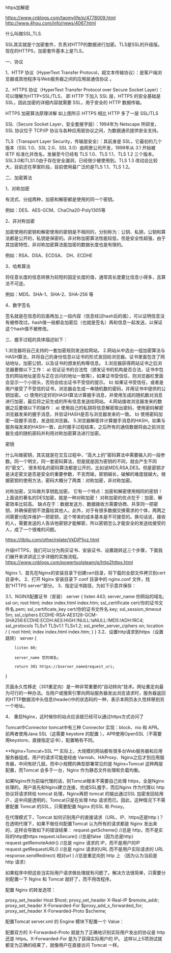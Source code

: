 https加解密



https://www.cnblogs.com/taomylife/p/4778009.html
http://www.4hou.com/info/news/4067.html




什么叫做SSL,TLS.

SSL其实就是个加密套件，负责对HTTP的数据进行加密。TLS是SSL的升级版。现在的HTTPS，加密套件基本上是TLS。


一、协议

1、HTTP 协议（HyperText Transfer Protocol，超文本传输协议）：是客户端浏览器或其他程序与Web服务器之间的应用层通信协议 。

2、HTTPS 协议（HyperText Transfer Protocol over Secure Socket Layer）：可以理解为HTTP+SSL/TLS， 即 HTTP 下加入 SSL 层，HTTPS 的安全基础是 SSL，因此加密的详细内容就需要 SSL，用于安全的 HTTP 数据传输。

HTTPS 加密算法原理详解
    如上图所示  HTTPS 相比 HTTP 多了一层 SSL/TLS

SSL（Secure Socket Layer，安全套接字层）：1994年为 Netscape 所研发，SSL 协议位于 TCP/IP 协议与各种应用层协议之间，为数据通讯提供安全支持。

TLS（Transport Layer Security，传输层安全）：其前身是 SSL，它最初的几个版本（SSL 1.0、SSL 2.0、SSL 3.0）由网景公司开发，1999年从 3.1 开始被 IETF 标准化并改名，发展至今已经有 TLS 1.0、TLS 1.1、TLS 1.2 三个版本。SSL3.0和TLS1.0由于存在安全漏洞，已经很少被使用到。TLS 1.3 改动会比较大，目前还在草案阶段，目前使用最广泛的是TLS 1.1、TLS 1.2。





二、加密算法

1、对称加密

有流式、分组两种，加密和解密都是使用的同一个密钥。

例如：DES、AES-GCM、ChaCha20-Poly1305等

2、非对称加密

加密使用的密钥和解密使用的密钥是不相同的，分别称为：公钥、私钥，公钥和算法都是公开的，私钥是保密的。非对称加密算法性能较低，但是安全性超强，由于其加密特性，非对称加密算法能加密的数据长度也是有限的。

例如：RSA、DSA、ECDSA、 DH、ECDHE

3、哈希算法

将任意长度的信息转换为较短的固定长度的值，通常其长度要比信息小得多，且算法不可逆。

例如：MD5、SHA-1、SHA-2、SHA-256 等

4、数字签名

签名就是在信息的后面再加上一段内容（信息经过hash后的值），可以证明信息没有被修改过。hash值一般都会加密后（也就是签名）再和信息一起发送，以保证这个hash值不被修改。







三、握手过程的具体描述如下：


1.浏览器将自己支持的一套加密规则发送给网站。 
2.网站从中选出一组加密算法与HASH算法，并将自己的身份信息以证书的形式发回给浏览器。证书里面包含了网站地址，加密公钥，以及证书的颁发机构等信息。 
3.浏览器获得网站证书之后浏览器要做以下工作： 
a) 验证证书的合法性（颁发证书的机构是否合法，证书中包含的网站地址是否与正在访问的地址一致等），如果证书受信任，则浏览器栏里面会显示一个小锁头，否则会给出证书不受信的提示。 
b) 如果证书受信任，或者是用户接受了不受信的证书，浏览器会生成一串随机数的密码，并用证书中提供的公钥加密。 
c) 使用约定好的HASH算法计算握手消息，并使用生成的随机数对消息进行加密，最后将之前生成的所有信息发送给网站。 
4.网站接收浏览器发来的数据之后要做以下的操作： 
a) 使用自己的私钥将信息解密取出密码，使用密码解密浏览器发来的握手消息，并验证HASH是否与浏览器发来的一致。 
b) 使用密码加密一段握手消息，发送给浏览器。 
5.浏览器解密并计算握手消息的HASH，如果与服务端发来的HASH一致，此时握手过程结束，之后所有的通信数据将由之前浏览器生成的随机密码并利用对称加密算法进行加密。


















密钥

什么叫做密钥，其实就是在交互过程中，“高大上的”密码算法中需要输入的一段参数。同一个明文，同一套密码算法，但是就是因为密钥的不同，就会产生不同的“密文”。 
很多知名的密码算法都是公开的，比如说MD5,RSA,DES。但是密钥才是决定密文是否是安全的重要参数，不言而喻，密钥越长，破解的难度就越大。根据密钥的使用方法，密码大概分了两类：对称加密，非对称加密。





对称加密，又叫做共享钥匙加密。 
它有一个特点：加密和解密使用相同的密钥！上面说的著名的DES加密，就是一种对称加密！ 
对称加密的优点在于：加密、解密效率比较高。
缺点在于：数据发送方、数据接收方需要协商、共享同一把密钥，并确保密钥不泄露给其他人。此外，对于有很多数据交换需求的个体，两两之间需要分配并维护一把密钥，这个带来的成本基本是不可接受的。换句话说，接收的人，需要发送的人告诉他密钥才能解密，所以密钥怎么才能安全的发送给接受的人，成了一个很难的问题。








https://itbilu.com/other/relate/VkDiP1ivz.html






升级HTTPS，我们可以分为购买证书、安装证书、设置跳转这三个步骤，下面我们展开来讲讲这三步详细的实施流程。
https://www.cnblogs.com/powertoolsteam/p/http2https.html


Nginx
1、首先在Nginx的安装目录下创建cert目录，将下载的全部文件拷贝到cert目录中。
2、打开 Nginx 安装目录下 conf 目录中的 nginx.conf 文件，找到“HTTPS server”部分。
3、指定证书路径，为如下示意并保存：

3.1、NGINX配置证书（安装）
server {
    listen 443;
    server_name 你网站的域名;
    ssl on;
    root html;
    index index.html index.htm;
    ssl_certificate   cert/你的证书文件名.pem;
    ssl_certificate_key  cert/你的证书文件名.key;
    ssl_session_timeout 5m;
    ssl_ciphers ECDHE-RSA-AES128-GCM-SHA256:ECDHE:ECDH:AES:HIGH:!NULL:!aNULL:!MD5:!ADH:!RC4;
    ssl_protocols TLSv1 TLSv1.1 TLSv1.2;
    ssl_prefer_server_ciphers on;
    location / {
        root html;
        index index.html index.htm;
    }
}
3.2、设置http请求到https（设置跳转）
server {
 
        listen 80;
 
        server_name 您的域名;
 
        return 301 https://$server_name$request_uri;
 
}

页面永久性移走（301重定向）是一种非常重要的“自动转向”技术。网址重定向最为可行的一种办法。当用户或搜索引擎向网站服务器发出浏览请求时，服务器返回的HTTP数据流中头信息(header)中的状态码的一种，表示本网页永久性转移到另一个地址。

4、 重启Nginx，这时候你的站点应该就已经可以通过https方式访问了




Tomcat中Connector
tomcat中有三种 Connector 实现：block、nio 和 APR。前两者使用Java SSL（这需要 keystore 的配置 ），APR使用OpenSSL（不需要用keystore，直接指定证书），配置略有不同。

**Nginx+Tomcat+SSL
**
实际上，大规模的网站都有很多台Web服务器和应用服务器组成，用户的请求可能是经由 Varnish、HAProxy、Nginx之后才到应用服务器，中间有好几层。而中小规模的典型部署常见的是 Nginx+Tomcat 这种两层配置，而Tomcat 会多于一台，Nginx 作为静态文件处理和负载均衡。

如果Nginx作为前端代理的话，则Tomcat根本不需要自己处理 https，全是Nginx处理的。用户首先和Nginx建立连接，完成SSL握手，而后Nginx 作为代理以 http 协议将请求转给 tomcat 处理，Nginx再把 tomcat 的输出通过SSL 加密发回给用户，这中间是透明的，Tomcat只是在处理 http 请求而已。因此，这种情况下不需要配置 Tomcat 的SSL，只需要配置 Nginx 的SSL 和 Proxy。

在代理模式下，Tomcat 如何识别用户的直接请求（URL、IP、https还是http )？
在透明代理下，如果不做任何配置Tomcat 认为所有的请求都是 Nginx 发出来的，这样会导致如下的错误结果：
request.getScheme() //总是 http，而不是实际的http或https
request.isSecure() //总是false（因为总是http）
request.getRemoteAddr() //总是 nginx 请求的 IP，而不是用户的IP
request.getRequestURL() //总是 nginx 请求的URL 而不是用户实际请求的 URL
response.sendRedirect( 相对url ) //总是重定向到 http 上 （因为认为当前是 http 请求）

如果程序中把这些当实际用户请求做处理就有问题了。解决方法很简单，只需要分别配置一下 Nginx 和 Tomcat 就好了，而不用改程序。

配置 Nginx 的转发选项：

proxy_set_header Host $host;
proxy_set_header X-Real-IP $remote_addr;
proxy_set_header X-Forwarded-For $proxy_add_x_forwarded_for;
proxy_set_header X-Forwarded-Proto $scheme;

配置Tomcat server.xml 的 Engine 模块下配置一个 Value：
<Valve className="org.apache.catalina.valves.RemoteIpValve" remoteIpHeader="X-Forwarded-For" protocolHeader="X-Forwarded-Proto" protocolHeaderHttpsValue="https"/>

配置双方的 X-Forwarded-Proto 就是为了正确地识别实际用户发出的协议是 http 还是 https。X-Forwarded-For 是为了获得实际用户的 IP。
这样以上5项测试就都变为正确的结果了，就像用户在直接访问 Tomcat 一样。





